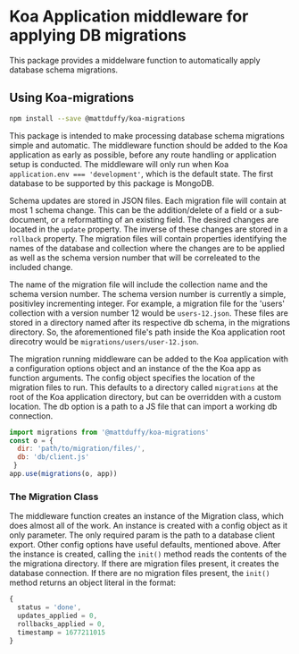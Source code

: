 # Koa Application middleware for applying DB migrations

This package provides a middelware function to automatically apply database schema migrations.

## Using Koa-migrations

```bash
npm install --save @mattduffy/koa-migrations
```
This package is intended to make processing database schema migrations simple and automatic.  The middleware function should be added to the Koa application as early as possible, before any route handling or application setup is conducted.  The middleware will only run when Koa ```application.env === 'development'```, which is the default state.  The first database to be supported by this package is MongoDB.

Schema updates are stored in JSON files.  Each migration file will contain at most 1 schema change.  This can be the addition/delete of a field or a sub-document, or a reformatting of an existing field.  The desired changes are located in the ```update``` property.  The inverse of these changes are stored in a ```rollback``` property.  The migration files will contain properties identifying the names of the database and collection where the changes are to be applied as well as the schema version number that will be correleated to the included change.

The name of the migration file will include the collection name and the schema version number.  The schema version number is currently a simple, positivley incrementing integer.  For example, a migration file for the 'users' collection with a version number 12 would be ```users-12.json```.  These files are stored in a directory named after its respective db schema, in the migrations directory.  So, the aforementioned file's path inside the Koa application root direcotry would be ```migrations/users/user-12.json```. 

The migration running middleware can be added to the Koa application with a configuration options object and an instance of the the Koa app as function arguments.  The config object specifies the location of the migration files to run.  This defaults to a directory called ```migrations``` at the root of the Koa application directory, but can be overridden with a custom location.  The db option is a path to a JS file that can import a working db connection.  
```javascript
import migrations from '@mattduffy/koa-migrations'
const o = {
  dir: 'path/to/migration/files/',
  db: 'db/client.js'
 }
app.use(migrations(o, app))

```

### The Migration Class
The middleware function creates an instance of the Migration class, which does almost all of the work.  An instance is created with a config object as it only parameter.  The only required param is the path to a database client export.  Other config options have useful defaults, mentioned above.  After the instance is created, calling the ```init()``` method reads the contents of the the migrationa directory.  If there are migration files present, it creates the database connection.  If there are no migration files present, the ```init()``` method returns an object literal in the format:
```javascript
{
  status = 'done',
  updates_applied = 0,
  rollbacks_applied = 0,
  timestamp = 1677211015
}
```
